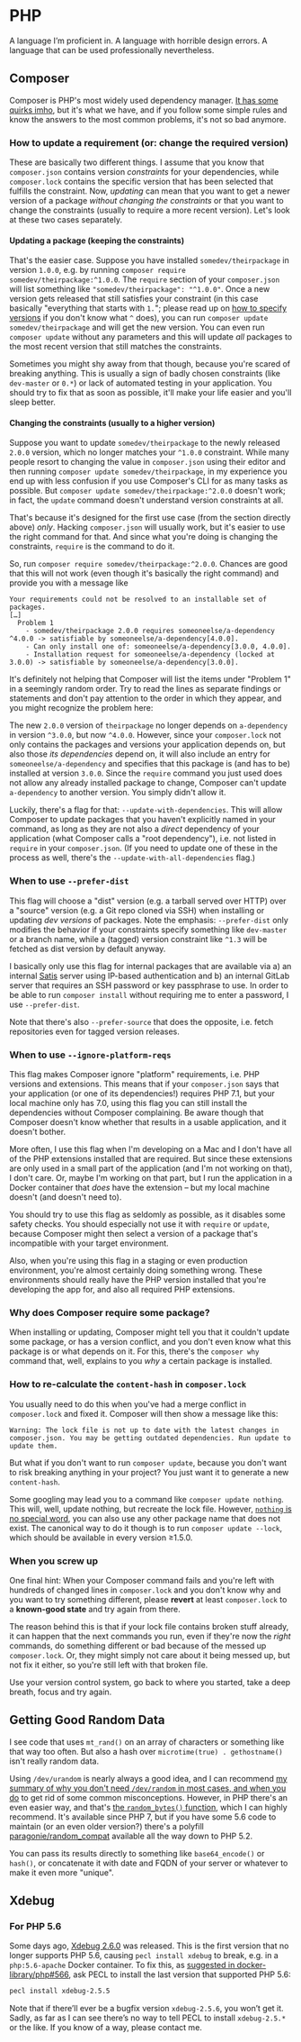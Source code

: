 # PHP

A language I’m proficient in. 
A language with horrible design errors. 
A language that can be used professionally nevertheless.

## Composer

Composer is PHP's most widely used dependency manager. 
[It has some quirks imho](https://twitter.com/scy/status/1014429532860936192), but it's what we have, and if you follow some simple rules and know the answers to the most common problems, it's not so bad anymore.

### How to update a requirement (or: change the required version)

These are basically two different things. 
I assume that you know that `composer.json` contains version _constraints_ for your dependencies, while `composer.lock` contains the specific version that has been selected that fulfills the constraint. 
Now, _updating_ can mean that you want to get a newer version of a package _without changing the constraints_ or that you want to change the constraints (usually to require a more recent version). 
Let's look at these two cases separately.

#### Updating a package (keeping the constraints)

That's the easier case. 
Suppose you have installed `somedev/theirpackage` in version `1.0.0`, e.g. by running `composer require somedev/theirpackage:^1.0.0`. 
The `require` section of your `composer.json` will list something like `"somedev/theirpackage": "^1.0.0"`. 
Once a new version gets released that still satisfies your constraint (in this case basically "everything that starts with `1.`"; please read up on [how to specify versions](https://getcomposer.org/doc/articles/versions.md) if you don't know what `^` does), you can run `composer update somedev/theirpackage` and will get the new version. 
You can even run `composer update` without any parameters and this will update _all_ packages to the most recent version that still matches the constraints.

Sometimes you might shy away from that though, because you're scared of breaking anything. 
This is usually a sign of badly chosen constraints (like `dev-master` or `0.*`) or lack of automated testing in your application. 
You should try to fix that as soon as possible, it'll make your life easier and you'll sleep better.

#### Changing the constraints (usually to a higher version)

Suppose you want to update `somedev/theirpackage` to the newly released `2.0.0` version, which no longer matches your `^1.0.0` constraint. 
While many people resort to changing the value in `composer.json` using their editor and then running `composer update somedev/theirpackage`, in my experience you end up with less confusion if you use Composer's CLI for as many tasks as possible. 
But `composer update somedev/theirpackage:^2.0.0` doesn't work; in fact, the `update` command doesn't understand version constraints at all.

That's because it's designed for the first use case (from the section directly above) _only_. 
Hacking `composer.json` will usually work, but it's easier to use the right command for that. 
And since what you're doing is changing the constraints, `require` is the command to do it.

So, run `composer require somedev/theirpackage:^2.0.0`. 
Chances are good that this will not work (even though it's basically the right command) and provide you with a message like

```
Your requirements could not be resolved to an installable set of packages.
[…]
  Problem 1
    - somedev/theirpackage 2.0.0 requires someoneelse/a-dependency ^4.0.0 -> satisfiable by someoneelse/a-dependency[4.0.0].
    - Can only install one of: someoneelse/a-dependency[3.0.0, 4.0.0].
    - Installation request for someoneelse/a-dependency (locked at 3.0.0) -> satisfiable by someoneelse/a-dependency[3.0.0].
```

It's definitely not helping that Composer will list the items under "Problem 1" in a seemingly random order. 
Try to read the lines as separate findings or statements and don't pay attention to the order in which they appear, and you might recognize the problem here:

The new `2.0.0` version of `theirpackage` no longer depends on `a-dependency` in version `^3.0.0`, but now `^4.0.0`. 
However, since your `composer.lock` not only contains the packages and versions your application depends on, but also those _its dependencies_ depend on, it will also include an entry for `someoneelse/a-dependency` and specifies that this package is (and has to be) installed at version `3.0.0`. 
Since the `require` command you just used does not allow any already installed package to change, Composer can't update `a-dependency` to another version. 
You simply didn't allow it.

Luckily, there's a flag for that: `--update-with-dependencies`. 
This will allow Composer to update packages that you haven't explicitly named in your command, as long as they are not also a _direct_ dependency of your application (what Composer calls a "root dependency"), i.e. not listed in `require` in your `composer.json`. 
(If you need to update one of these in the process as well, there's the `--update-with-all-dependencies` flag.)

### When to use `--prefer-dist`

This flag will choose a "dist" version (e.g. a tarball served over HTTP) over a "source" version (e.g. a Git repo cloned via SSH) when installing or updating _dev versions_ of packages. 
Note the emphasis: 
`--prefer-dist` only modifies the behavior if your constraints specify something like `dev-master` or a branch name, while a (tagged) version constraint like `^1.3` will be fetched as dist version by default anyway.

I basically only use this flag for internal packages that are available via a) an internal [Satis](https://github.com/composer/satis) server using IP-based authentication and b) an internal GitLab server that requires an SSH password or key passphrase to use. 
In order to be able to run `composer install` without requiring me to enter a password, I use `--prefer-dist`.

Note that there's also `--prefer-source` that does the opposite, i.e. fetch repositories even for tagged version releases.

### When to use `--ignore-platform-reqs`

This flag makes Composer ignore "platform" requirements, i.e. PHP versions and extensions. 
This means that if your `composer.json` says that your application (or one of its dependencies!) requires PHP 7.1, but your local machine only has 7.0, using this flag you can still install the dependencies without Composer complaining. 
Be aware though that Composer doesn't know whether that results in a usable application, and it doesn't bother.

More often, I use this flag when I'm developing on a Mac and I don't have all of the PHP extensions installed that are required. 
But since these extensions are only used in a small part of the application (and I'm not working on that), I don't care. 
Or, maybe I'm working on that part, but I run the application in a Docker container that _does_ have the extension – but my local machine doesn't (and doesn't need to).

You should try to use this flag as seldomly as possible, as it disables some safety checks. 
You should especially not use it with `require` or `update`, because Composer might then select a version of a package that's incompatible with your target environment.

Also, when you're using this flag in a staging or even production environment, you're almost certainly doing something wrong. 
These environments should really have the PHP version installed that you're developing the app for, and also all required PHP extensions.

### Why does Composer require some package?

When installing or updating, Composer might tell you that it couldn't update some package, or has a version conflict, and you don't even know what this package is or what depends on it. 
For this, there's the `composer why` command that, well, explains to you _why_ a certain package is installed.

### How to re-calculate the `content-hash` in `composer.lock`

You usually need to do this when you've had a merge conflict in `composer.lock` and fixed it. 
Composer will then show a message like this:

```
Warning: The lock file is not up to date with the latest changes in composer.json. You may be getting outdated dependencies. Run update to update them.
```

But what if you don't want to run `composer update`, because you don't want to risk breaking anything in your project? 
You just want it to generate a new `content-hash`.

Some googling may lead you to a command like `composer update nothing`. 
This will, well, update nothing, but recreate the lock file. 
However, [`nothing` is no special word](https://github.com/composer/getcomposer.org/issues/92), you can also use any other package name that does not exist. 
The canonical way to do it though is to run `composer update --lock`, which should be available in every version ≥1.5.0.

### When you screw up

One final hint: 
When your Composer command fails and you're left with hundreds of changed lines in `composer.lock` and you don't know why and you want to try something different, please **revert** at least `composer.lock` to a **known-good state** and try again from there.

The reason behind this is that if your lock file contains broken stuff already, it can happen that the next commands you run, even if they're now the _right_ commands, do something different or bad because of the messed up `composer.lock`. 
Or, they might simply not care about it being messed up, but not fix it either, so you're still left with that broken file.

Use your version control system, go back to where you started, take a deep breath, focus and try again.

## Getting Good Random Data

I see code that uses `mt_rand()` on an array of characters or something like that way too often. 
But also a hash over `microtime(true) . gethostname()` isn't really random data.

Using `/dev/urandom` is nearly always a good idea, and I can recommend [my summary of why you don't need `/dev/random` in most cases, and when you do](unix.md#is-devurandom-good-enough) to get rid of some common misconceptions. 
However, in PHP there's an even easier way, and that's [the `random_bytes()` function](http://php.net/manual/en/function.random-bytes.php), which I can highly recommend. 
It's available since PHP 7, but if you have some 5.6 code to maintain (or an even older version?) there's a polyfill [paragonie/random_compat](https://github.com/paragonie/random_compat) available all the way down to PHP 5.2.

You can pass its results directly to something like `base64_encode()` or `hash()`, or concatenate it with date and FQDN of your server or whatever to make it even more "unique".

## Xdebug

### For PHP 5.6

Some days ago, [Xdebug 2.6.0](https://derickrethans.nl/xdebug-26.html) was released. 
This is the first version that no longer supports PHP 5.6, causing `pecl install xdebug` to break, e.g. in a `php:5.6-apache` Docker container. 
To fix this, as [suggested in docker-library/php#566](https://github.com/docker-library/php/issues/566#issuecomment-362094015), ask PECL to install the last version that supported PHP 5.6: 

```sh
pecl install xdebug-2.5.5
```

Note that if there’ll ever be a bugfix version `xdebug-2.5.6`, you won’t get it. 
Sadly, as far as I can see there’s no way to tell PECL to install `xdebug-2.5.*` or the like. 
If you know of a way, please contact me.

